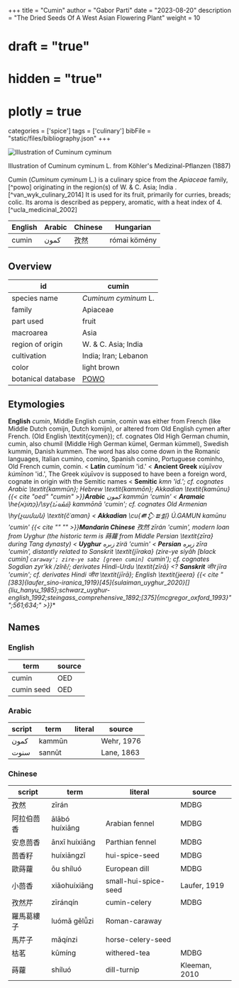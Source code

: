 +++
title = "Cumin"
author = "Gabor Parti"
date = "2023-08-20"
description = "The Dried Seeds Of A West Asian Flowering Plant"
weight = 10
# draft = "true"
# hidden = "true"
# plotly = true
categories = ['spice']
tags = ['culinary']
bibFile = "static/files/bibliography.json"
+++

![Illustration of Cuminum cyminum](/spice/images/kohler/cumin.png)


Illustration of Cuminum cyminum L. from Köhler's Medizinal-Pflanzen (1887)


Cumin (*Cuminum cyminum* L.) is a culinary spice from the *Apiaceae* family,[^powo] originating in the region(s) of W. \& C. Asia; India .[^van_wyk_culinary_2014] It is used for its fruit, primarily for curries, breads; colic. Its aroma is described as peppery, aromatic, with a heat index of 4.[^ucla_medicinal_2002]

|English|Arabic|Chinese|  Hungarian |
|-------|------|-------|------------|
| cumin | كمون |   孜然  |római kömény|

## Overview

|        id        |                       cumin                       |
|------------------|---------------------------------------------------|
|   species name   |                *Cuminum cyminum* L.               |
|      family      |                      Apiaceae                     |
|     part used    |                       fruit                       |
|     macroarea    |                        Asia                       |
| region of origin |               W. \& C. Asia; India                |
|    cultivation   |                India; Iran; Lebanon               |
|       color      |                    light brown                    |
|botanical database|[POWO](https://powo.science.kew.org/taxon/840882-1)|

## Etymologies

**English** *cumin*, Middle English cumin, comin was either from French (like Middle Dutch comijn, Dutch komijn), or altered from Old English cymen after French. (Old English \textit{cymen}); cf. cognates Old High German chumin, cumin, also chumil (Middle High German kümel, German kümmel), Swedish kummin, Danish kummen. The word has also come down in the Romanic languages, Italian cumino, comino, Spanish comino, Portuguese cominho, Old French cumin, comin. 
< **Latin** *cumīnum* 'id.'
< **Ancient Greek** κύμῑνον *kúmīnon* 'id.', The Greek κύμῑνον is supposed to have been a foreign word, cognate in origin with the Semitic names
< **Semitic** **kmn* 'id.'; cf. cognates Arabic \textit{kammūn}; Hebrew \textit{kammōn}; Akkadian \textit{kamūnu}
 {{< cite "oed" "cumin" >}}**Arabic** كمون *kammūn* 'cumin'
< **Aramaic** \he{כַּמֹּונָֹא}/\sy{ܩܰܡܽܘܢܳܐ} *kammōnā* 'cumin'; cf. cognates Old Armenian \hy{չաման} \textit{čʿaman}
< **Akkadian** \cu{𒌑𒁷𒊺𒉪} Ú.GAMUN *kamūnu* 'cumin'
 {{< cite "" "" >}}**Mandarin Chinese** 孜然 *zī​rán* 'cumin', modern loan from Uyghur (the historic term is 蒔蘿 from Middle Persian \textit{*zīra} during Tang dynasty)
< **Uyghur** زىرە *zirä* 'cumin'
< **Persian** زیره *zīra* 'cumin', distantly related to Sanskrit \textit{jīraka} (zire-ye siyāh [black cumin] `caraway'; zire-ye sabz [green cumin] `cumin'); cf. cognates Sogdian zyr'kk /zîrê/; derivates Hindi-Urdu \textit{zīrā}
<\? **Sanskrit** जीर *jīra* 'cumin'; cf. derivates Hindi जीरा \textit{jīrā}; English \textit{jeera}
 {{< cite "[383]{laufer_sino-iranica_1919}[45]{sulaiman_uyghur_2020}[]{liu_hanyu_1985};schwarz_uyghur-english_1992;steingass_comprehensive_1892;[375]{mcgregor_oxford_1993}" ";561;634;" >}}***

## Names

### English

|   term   |source|
|----------|------|
|   cumin  |  OED |
|cumin seed|  OED |

### Arabic

|script| term |literal|  source  |
|------|------|-------|----------|
| كمون |kammūn|       |Wehr, 1976|
| سنوت |sannūt|       |Lane, 1863|

### Chinese

|script|     term     |       literal      |    source   |
|------|--------------|--------------------|-------------|
|  孜然  |     zīrán    |                    |     MDBG    |
| 阿拉伯茴香|ālābó huíxiāng|   Arabian fennel   |     MDBG    |
| 安息茴香 | ānxī huíxiāng|   Parthian fennel  |     MDBG    |
|  茴香籽 |  huíxiāngzǐ  |   hui-spice-seed   |     MDBG    |
|  歐蒔蘿 |  ōu​ shí​luó |    European dill   |     MDBG    |
|  小茴香 | xiǎohuíxiāng |small-hui-spice-seed| Laufer, 1919|
|  孜然芹 |   zī​ránqín  |    cumin-celery    |     MDBG    |
| 羅馬葛縷子|luómǎ gě​lǚ​zi|    Roman-caraway   |             |
|  馬芹子 |    mǎqínzi   |  horse-celery-seed |             |
|  枯茗  |    kūmíng    |    withered-tea    |     MDBG    |
|  蒔蘿  |    shíluó    |     dill-turnip    |Kleeman, 2010|


